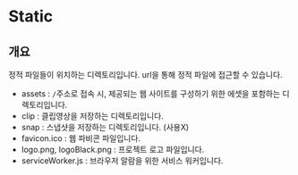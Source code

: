 # Static

## 개요

정적 파일들이 위치하는 디렉토리입니다. url을 통해 정적 파일에 접근할 수 있습니다.

-   assets : `/`주소로 접속 시, 제공되는 웹 사이트를 구성하기 위한 에셋을 포함하는 디렉토리입니다.
-   clip : 클립영상을 저장하는 디렉토리입니다.
-   snap : 스냅샷을 저장하는 디렉토리입니다. (사용X)
-   favicon.ico : 웹 파비콘 파일입니다.
-   logo.png, logoBlack.png : 프로젝트 로고 파일입니다.
-   serviceWorker.js : 브라우저 알람을 위한 서비스 워커입니다.

